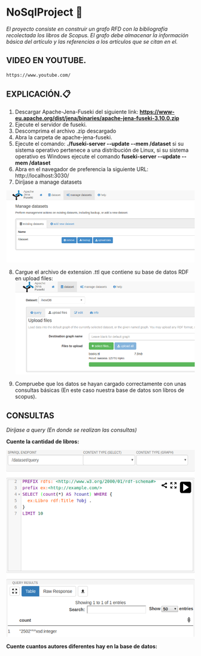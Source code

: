 # NoSqlProject 🚀

_El proyecto consiste en construir un grafo RFD con la bibliografía recolectada los libros de Scopus. El grafo debe almacenar la información básica del artículo y las referencias a los artículos que se citan en el._

## VIDEO EN YOUTUBE.
```
https://www.youtube.com/
```

## EXPLICACIÓN.📋 

1. Descargar Apache-Jena-Fuseki del siguiente link: 
**https://www-eu.apache.org/dist/jena/binaries/apache-jena-fuseki-3.10.0.zip**
2. Ejecute el servidor de fuseki.
3. Descomprima el archivo .zip descargado
4. Abra la carpeta de apache-jena-fuseki.
5. Ejecute el comando: **./fuseki-server --update --mem /dataset** si su sistema operativo pertenece a una distribución de Linux, si su sistema operativo es Windows ejecute el comando **fuseki-server  --update  --mem /dataset**
6. Abra en el navegador de preferencia la siguiente URL: http://localhost:3030/
7. Diríjase a manage datasets

![alt text](https://github.com/carlosacg/NoSqlProject/blob/master/Images/1.png)

8. Cargue el archivo de extension .ttl que contiene su base de datos  RDF en upload files: 
![alt text](https://github.com/carlosacg/NoSqlProject/blob/master/Images/2.png)

9. Compruebe que los datos se hayan cargado correctamente con unas consultas básicas (En este caso nuestra base de datos son libros de scopus).

## CONSULTAS 
_Diríjase a query (En donde se realizan las consultas)_


**Cuente la cantidad de libros:**

![alt text](https://github.com/carlosacg/NoSqlProject/blob/master/Images/3)

**Cuente cuantos autores diferentes hay en la base de datos:**



